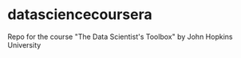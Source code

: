 # datasciencecoursera
Repo for the course "The Data Scientist's Toolbox" by John Hopkins University
